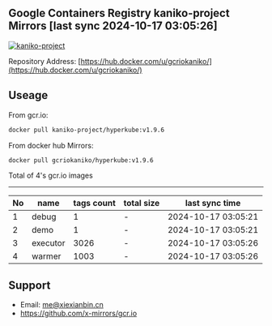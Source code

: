 Google Containers Registry kaniko-project Mirrors [last sync 2024-10-17 03:05:26]
-------

[![kaniko-project](https://github.com/x-mirrors/gcr.io/actions/workflows/gcr.io-kaniko-project.yml/badge.svg?branch=main)](https://github.com/x-mirrors/gcr.io/actions/workflows/gcr.io-kaniko-project.yml)

Repository Address: [https://hub.docker.com/u/gcriokaniko/](https://hub.docker.com/u/gcriokaniko/)

Useage
-------

From gcr.io:
```bash
docker pull kaniko-project/hyperkube:v1.9.6
```

From docker hub Mirrors:
```bash
docker pull gcriokaniko/hyperkube:v1.9.6
```

Total of 4's gcr.io images

-------

| No  | name | tags count | total size | last sync time |
| --- | ----- | ---------- | ---------- | -------------- |
| 1 | debug | 1 | - | 2024-10-17 03:05:21 |
| 2 | demo | 1 | - | 2024-10-17 03:05:21 |
| 3 | executor | 3026 | - | 2024-10-17 03:05:26 |
| 4 | warmer | 1003 | - | 2024-10-17 03:05:26 |

Support
-------

- Email: me@xiexianbin.cn
- https://github.com/x-mirrors/gcr.io